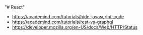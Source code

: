 "# React"

- https://academind.com/tutorials/hide-javascript-code
- https://academind.com/tutorials/rest-vs-graphql
- https://developer.mozilla.org/en-US/docs/Web/HTTP/Status
